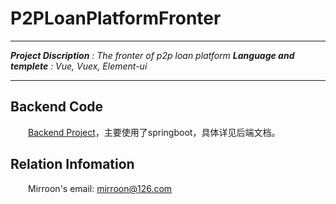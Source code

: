 # P2PLoanPlatformFronter
****
***Project Discription*** *: The fronter of p2p loan platform*
***Language and templete*** *: Vue, Vuex, Element-ui*
****
## Backend Code
&emsp;&emsp;[Backend Project](https://github.com/Light-V/P2PLoanPlatform)，主要使用了springboot，具体详见后端文档。

## Relation Infomation
&emsp;&emsp;Mirroon's email: <mirroon@126.com>

